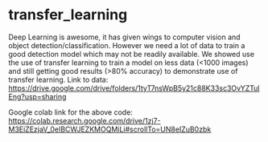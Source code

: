 # transfer_learning

Deep Learning is awesome, it has given wings to computer vision and object detection/classification. However we need a lot of data to train a good detection model
which may not be readily available. We showed use the use of transfer learning to train a model on less data (<1000 images) and still getting good results (>80% accuracy) to
demonstrate use of transfer learning.
Link to data: https://drive.google.com/drive/folders/1tyT7nsWpB5y21c88K33sc3OvYZTulEng?usp=sharing

Google colab link for the above code: https://colab.research.google.com/drive/1zj7-M3EiZEzjaV_0eIBCWJEZKMOQMiLi#scrollTo=UN8eIZuB0zbk
